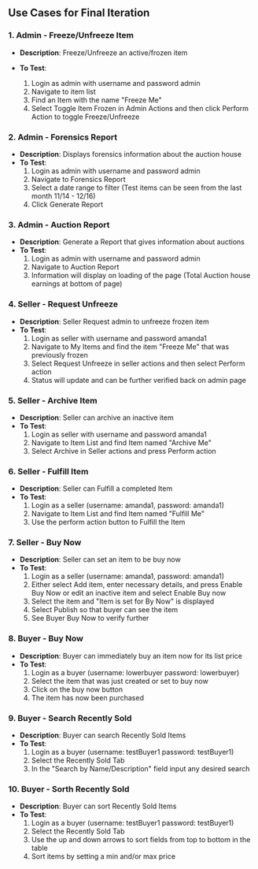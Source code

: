 ## Use Cases for Final Iteration

### 1. Admin - Freeze/Unfreeze Item
- **Description**: Freeze/Unfreeze an active/frozen item

- **To Test**:
  1. Login as admin with username and password admin
  2. Navigate to item list
  3. Find an Item with the name "Freeze Me"
  4. Select Toggle Item Frozen in Admin Actions and then click Perform Action to toggle Freeze/Unfreeze

### 2. Admin - Forensics Report
- **Description**: Displays forensics information about the auction house
- **To Test**:
  1. Login as admin with username and password admin
  2. Navigate to Forensics Report
  3. Select a date range to filter (Test items can be seen from the last month 11/14 - 12/16)
  4. Click Generate Report

### 3. Admin - Auction Report
- **Description**: Generate a Report that gives information about auctions
- **To Test**:
  1. Login as admin with username and password admin
  2. Navigate to Auction Report
  3. Information will display on loading of the page (Total Auction house earnings at bottom of page)

### 4. Seller - Request Unfreeze
- **Description**: Seller Request admin to unfreeze frozen item
- **To Test**:
  1. Login as seller with username and password amanda1
  2. Navigate to My Items and find the item "Freeze Me" that was previously frozen
  3. Select Request Unfreeze in seller actions and then select Perform action
  4. Status will update and can be further verified back on admin page

### 5. Seller - Archive Item
- **Description**: Seller can archive an inactive item
- **To Test**:
  1. Login as seller with username and password amanda1
  2. Navigate to Item List and find Item named "Archive Me" 
  3. Select Archive in Seller actions and press Perform action

### 6. Seller - Fulfill Item
- **Description**: Seller can Fulfill a completed Item
- **To Test**: 
  1. Login as a seller (username: amanda1, password: amanda1)
  2. Navigate to Item List and find Item named "Fulfill Me" 
  3. Use the perform action button to Fulfill the Item

### 7. Seller - Buy Now
- **Description**: Seller can set an item to be buy now
- **To Test**:
  1. Login as a seller (username: amanda1, password: amanda1)
  2. Either select Add item, enter necessary details, and press Enable Buy Now or edit an inactive item and select Enable Buy now
  3. Select the item and "Item is set for By Now" is displayed
  4. Select Publish so that buyer can see the item
  5. See Buyer Buy Now to verify further

### 8. Buyer - Buy Now
- **Description**: Buyer can immediately buy an item now for its list price
- **To Test**:
  1. Login as a buyer (username: lowerbuyer password: lowerbuyer)
  2. Select the item that was just created or set to buy now
  3. Click on the buy now button
  4. The item has now been purchased

### 9. Buyer - Search Recently Sold
- **Description**: Buyer can search Recently Sold Items
- **To Test**: 
  1. Login as a buyer (username: testBuyer1 password: testBuyer1)
  2. Select the Recently Sold Tab
  3. In the "Search by Name/Description" field input any desired search

### 10. Buyer - Sorth Recently Sold
- **Description**: Buyer can sort Recently Sold Items
- **To Test**: 
  1. Login as a buyer (username: testBuyer1 password: testBuyer1)
  2. Select the Recently Sold Tab
  3. Use the up and down arrows to sort fields from top to bottom in the table
  4. Sort items by setting a min and/or max price


